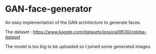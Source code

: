 # GAN-face-generator
An easy implementation of the GAN architecture to generate faces.

The dataset : https://www.kaggle.com/datasets/jessicali9530/celeba-dataset

The model is too big to be uploaded so I joined some generated images.
